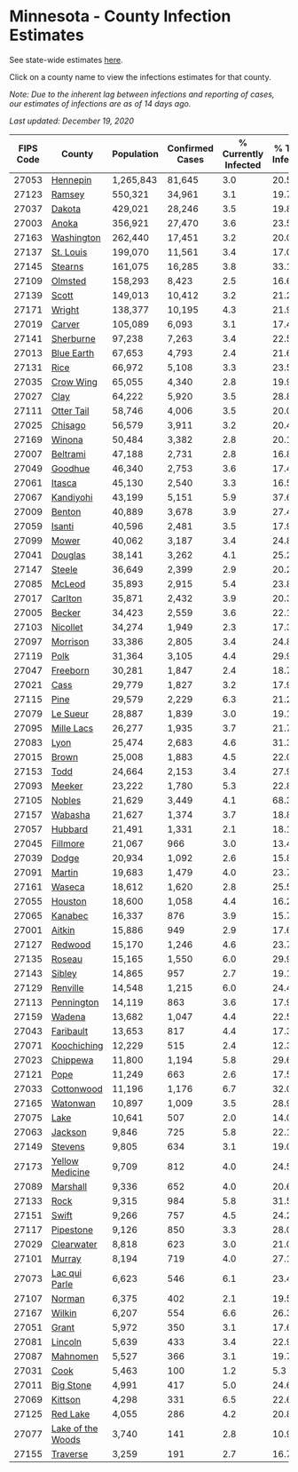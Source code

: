 # Minnesota - County Infection Estimates

See state-wide estimates [here](/infections/us-mn).

Click on a county name to view the infections estimates for that county.

*Note: Due to the inherent lag between infections and reporting of cases, our estimates of infections are as of 14 days ago.*

*Last updated: December 19, 2020*

|   FIPS Code |                                 County |   Population |   Confirmed Cases |   % Currently Infected |   % Total Infected |
|-------------|----------------------------------------|--------------|-------------------|------------------------|--------------------|
|       27053 |                   [Hennepin](hennepin) |    1,265,843 |            81,645 |                    3.0 |               20.5 |
|       27123 |                       [Ramsey](ramsey) |      550,321 |            34,961 |                    3.1 |               19.7 |
|       27037 |                       [Dakota](dakota) |      429,021 |            28,246 |                    3.5 |               19.8 |
|       27003 |                         [Anoka](anoka) |      356,921 |            27,470 |                    3.6 |               23.5 |
|       27163 |               [Washington](washington) |      262,440 |            17,451 |                    3.2 |               20.0 |
|       27137 |                 [St. Louis](st.-louis) |      199,070 |            11,561 |                    3.4 |               17.0 |
|       27145 |                     [Stearns](stearns) |      161,075 |            16,285 |                    3.8 |               33.1 |
|       27109 |                     [Olmsted](olmsted) |      158,293 |             8,423 |                    2.5 |               16.6 |
|       27139 |                         [Scott](scott) |      149,013 |            10,412 |                    3.2 |               21.2 |
|       27171 |                       [Wright](wright) |      138,377 |            10,195 |                    4.3 |               21.9 |
|       27019 |                       [Carver](carver) |      105,089 |             6,093 |                    3.1 |               17.4 |
|       27141 |                 [Sherburne](sherburne) |       97,238 |             7,263 |                    3.4 |               22.5 |
|       27013 |               [Blue Earth](blue-earth) |       67,653 |             4,793 |                    2.4 |               21.6 |
|       27131 |                           [Rice](rice) |       66,972 |             5,108 |                    3.3 |               23.5 |
|       27035 |                 [Crow Wing](crow-wing) |       65,055 |             4,340 |                    2.8 |               19.9 |
|       27027 |                           [Clay](clay) |       64,222 |             5,920 |                    3.5 |               28.8 |
|       27111 |               [Otter Tail](otter-tail) |       58,746 |             4,006 |                    3.5 |               20.0 |
|       27025 |                     [Chisago](chisago) |       56,579 |             3,911 |                    3.2 |               20.4 |
|       27169 |                       [Winona](winona) |       50,484 |             3,382 |                    2.8 |               20.1 |
|       27007 |                   [Beltrami](beltrami) |       47,188 |             2,731 |                    2.8 |               16.8 |
|       27049 |                     [Goodhue](goodhue) |       46,340 |             2,753 |                    3.6 |               17.4 |
|       27061 |                       [Itasca](itasca) |       45,130 |             2,540 |                    3.3 |               16.5 |
|       27067 |                 [Kandiyohi](kandiyohi) |       43,199 |             5,151 |                    5.9 |               37.6 |
|       27009 |                       [Benton](benton) |       40,889 |             3,678 |                    3.9 |               27.4 |
|       27059 |                       [Isanti](isanti) |       40,596 |             2,481 |                    3.5 |               17.9 |
|       27099 |                         [Mower](mower) |       40,062 |             3,187 |                    3.4 |               24.8 |
|       27041 |                     [Douglas](douglas) |       38,141 |             3,262 |                    4.1 |               25.2 |
|       27147 |                       [Steele](steele) |       36,649 |             2,399 |                    2.9 |               20.2 |
|       27085 |                       [McLeod](mcleod) |       35,893 |             2,915 |                    5.4 |               23.8 |
|       27017 |                     [Carlton](carlton) |       35,871 |             2,432 |                    3.9 |               20.3 |
|       27005 |                       [Becker](becker) |       34,423 |             2,559 |                    3.6 |               22.1 |
|       27103 |                   [Nicollet](nicollet) |       34,274 |             1,949 |                    2.3 |               17.3 |
|       27097 |                   [Morrison](morrison) |       33,386 |             2,805 |                    3.4 |               24.8 |
|       27119 |                           [Polk](polk) |       31,364 |             3,105 |                    4.4 |               29.9 |
|       27047 |                   [Freeborn](freeborn) |       30,281 |             1,847 |                    2.4 |               18.7 |
|       27021 |                           [Cass](cass) |       29,779 |             1,827 |                    3.2 |               17.9 |
|       27115 |                           [Pine](pine) |       29,579 |             2,229 |                    6.3 |               21.2 |
|       27079 |                   [Le Sueur](le-sueur) |       28,887 |             1,839 |                    3.0 |               19.1 |
|       27095 |               [Mille Lacs](mille-lacs) |       26,277 |             1,935 |                    3.7 |               21.7 |
|       27083 |                           [Lyon](lyon) |       25,474 |             2,683 |                    4.6 |               31.3 |
|       27015 |                         [Brown](brown) |       25,008 |             1,883 |                    4.5 |               22.0 |
|       27153 |                           [Todd](todd) |       24,664 |             2,153 |                    3.4 |               27.9 |
|       27093 |                       [Meeker](meeker) |       23,222 |             1,780 |                    5.3 |               22.8 |
|       27105 |                       [Nobles](nobles) |       21,629 |             3,449 |                    4.1 |               68.3 |
|       27157 |                     [Wabasha](wabasha) |       21,627 |             1,374 |                    3.7 |               18.8 |
|       27057 |                     [Hubbard](hubbard) |       21,491 |             1,331 |                    2.1 |               18.1 |
|       27045 |                   [Fillmore](fillmore) |       21,067 |               966 |                    3.0 |               13.4 |
|       27039 |                         [Dodge](dodge) |       20,934 |             1,092 |                    2.6 |               15.8 |
|       27091 |                       [Martin](martin) |       19,683 |             1,479 |                    4.0 |               23.7 |
|       27161 |                       [Waseca](waseca) |       18,612 |             1,620 |                    2.8 |               25.5 |
|       27055 |                     [Houston](houston) |       18,600 |             1,058 |                    4.4 |               16.2 |
|       27065 |                     [Kanabec](kanabec) |       16,337 |               876 |                    3.9 |               15.7 |
|       27001 |                       [Aitkin](aitkin) |       15,886 |               949 |                    2.9 |               17.6 |
|       27127 |                     [Redwood](redwood) |       15,170 |             1,246 |                    4.6 |               23.7 |
|       27135 |                       [Roseau](roseau) |       15,165 |             1,550 |                    6.0 |               29.9 |
|       27143 |                       [Sibley](sibley) |       14,865 |               957 |                    2.7 |               19.1 |
|       27129 |                   [Renville](renville) |       14,548 |             1,215 |                    6.0 |               24.4 |
|       27113 |               [Pennington](pennington) |       14,119 |               863 |                    3.6 |               17.9 |
|       27159 |                       [Wadena](wadena) |       13,682 |             1,047 |                    4.4 |               22.5 |
|       27043 |                 [Faribault](faribault) |       13,653 |               817 |                    4.4 |               17.3 |
|       27071 |             [Koochiching](koochiching) |       12,229 |               515 |                    2.4 |               12.3 |
|       27023 |                   [Chippewa](chippewa) |       11,800 |             1,194 |                    5.8 |               29.6 |
|       27121 |                           [Pope](pope) |       11,249 |               663 |                    2.6 |               17.5 |
|       27033 |               [Cottonwood](cottonwood) |       11,196 |             1,176 |                    6.7 |               32.0 |
|       27165 |                   [Watonwan](watonwan) |       10,897 |             1,009 |                    3.5 |               28.9 |
|       27075 |                           [Lake](lake) |       10,641 |               507 |                    2.0 |               14.0 |
|       27063 |                     [Jackson](jackson) |        9,846 |               725 |                    5.8 |               22.1 |
|       27149 |                     [Stevens](stevens) |        9,805 |               634 |                    3.1 |               19.0 |
|       27173 |     [Yellow Medicine](yellow-medicine) |        9,709 |               812 |                    4.0 |               24.5 |
|       27089 |                   [Marshall](marshall) |        9,336 |               652 |                    4.0 |               20.6 |
|       27133 |                           [Rock](rock) |        9,315 |               984 |                    5.8 |               31.5 |
|       27151 |                         [Swift](swift) |        9,266 |               757 |                    4.5 |               24.2 |
|       27117 |                 [Pipestone](pipestone) |        9,126 |               850 |                    3.3 |               28.0 |
|       27029 |               [Clearwater](clearwater) |        8,818 |               623 |                    3.0 |               21.0 |
|       27101 |                       [Murray](murray) |        8,194 |               719 |                    4.0 |               27.1 |
|       27073 |         [Lac qui Parle](lac-qui-parle) |        6,623 |               546 |                    6.1 |               23.4 |
|       27107 |                       [Norman](norman) |        6,375 |               402 |                    2.1 |               19.5 |
|       27167 |                       [Wilkin](wilkin) |        6,207 |               554 |                    6.6 |               26.3 |
|       27051 |                         [Grant](grant) |        5,972 |               350 |                    3.1 |               17.6 |
|       27081 |                     [Lincoln](lincoln) |        5,639 |               433 |                    3.4 |               22.9 |
|       27087 |                   [Mahnomen](mahnomen) |        5,527 |               366 |                    3.1 |               19.7 |
|       27031 |                           [Cook](cook) |        5,463 |               100 |                    1.2 |                5.3 |
|       27011 |                 [Big Stone](big-stone) |        4,991 |               417 |                    5.0 |               24.6 |
|       27069 |                     [Kittson](kittson) |        4,298 |               331 |                    6.5 |               22.6 |
|       27125 |                   [Red Lake](red-lake) |        4,055 |               286 |                    4.2 |               20.8 |
|       27077 | [Lake of the Woods](lake-of-the-woods) |        3,740 |               141 |                    2.8 |               10.9 |
|       27155 |                   [Traverse](traverse) |        3,259 |               191 |                    2.7 |               16.7 |